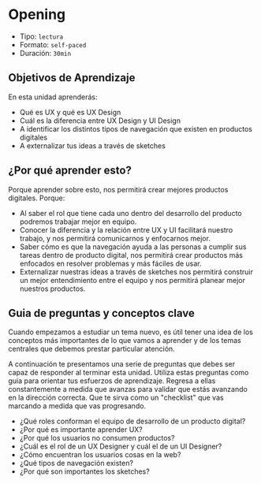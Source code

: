 # Opening

- Tipo: `lectura`
- Formato: `self-paced`
- Duración: `30min`

## Objetivos de Aprendizaje

En esta unidad aprenderás:

- Qué es UX y qué es UX Design
- Cuál es la diferencia entre UX Design y UI Design
- A identificar los distintos tipos de navegación que existen en productos
  digitales
- A externalizar tus ideas a través de sketches

## ¿Por qué aprender esto?

Porque aprender sobre esto, nos permitirá crear mejores productos digitales.
Porque:

- Al saber el rol que tiene cada uno dentro del desarrollo del producto
  podremos trabajar mejor en equipo.
- Conocer la diferencia y la relación entre UX y UI facilitará nuestro trabajo,
  y nos permitirá comunicarnos y enfocarnos mejor.
- Saber cómo es que la navegación ayuda a las personas a cumplir sus tareas
  dentro de producto digital, nos permitirá crear productos más enfocados en
  resolver problemas y más fáciles de usar.
- Externalizar nuestras ideas a través de sketches nos permitirá construir un
  mejor entendimiento entre el equipo y nos permitirá planear mejor nuestros
  productos.

<!--
A continuación una entrevista a [_"industry expert name"_] y [_"egresada de
Laboratoria name"_], quienes nos cuentan sobre la importancia de este tema,
respondiendo las siguientes preguntas:

  - ¿Cómo describes UX y UI a un niño de 5 años?
  - ¿Por qué es importante diferenciar entre UX y UI?
  - ¿Cómo los componentes de la navegación de una interfaz web contribuyen con
	  la experiencia del usuario?
  - ¿Por qué es importante sketchear en un proceso de desarrollo de productos?
  - ¿Qué _tips_ tienes para alguien que recién empieza a aprender sobre User
	  Experience para la web?

![](http://via.placeholder.com/450x350)
-->

## Guia de preguntas y conceptos clave

Cuando empezamos a estudiar un tema nuevo, es útil tener una idea de los
conceptos más importantes de lo que vamos a aprender y de los temas centrales
que debemos prestar particular atención.

A continuación te presentamos una serie de preguntas que debes ser capaz de
responder al terminar esta unidad. Utiliza estas preguntas como guía para
orientar tus esfuerzos de aprendizaje. Regresa a ellas constantemente a medida
que avanzas para validar que estás avanzando en la dirección correcta. Que te
sirva como un "checklist" que vas marcando a medida que vas progresando.

- ¿Qué roles conforman el equipo de desarrollo de un producto digital?
- ¿Por qué es importante aprender UX?
- ¿Por qué los usuarios no consumen productos?
- ¿Cuál es el rol de un UX Designer y cuál el de un UI Designer?
- ¿Cómo encuentran los usuarios cosas en la web?
- ¿Qué tipos de navegación existen?
- ¿Por qué son importantes los sketches?
